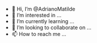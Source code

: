 - 👋 Hi, I’m @AdrianoMatilde
- 👀 I’m interested in ...
- 🌱 I’m currently learning ...
- 💞️ I’m looking to collaborate on ...
- 📫 How to reach me ...

<!---
AdrianoMatilde/AdrianoMatilde is a ✨ special ✨ repository because its `README.md` (this file) appears on your GitHub profile.
You can click the Preview link to take a look at your changes.
--->
